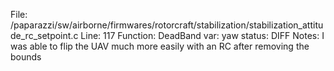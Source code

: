 File: /paparazzi/sw/airborne/firmwares/rotorcraft/stabilization/stabilization_attitude_rc_setpoint.c
Line: 117
Function: DeadBand
var: yaw
status: DIFF
Notes: I was able to flip the UAV much more easily with an RC after removing the bounds
